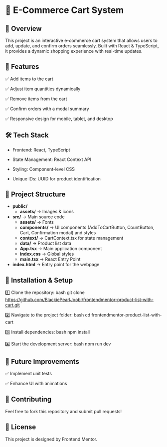 # 🛒 E-Commerce Cart System

## 📌 Overview
This project is an interactive e-commerce cart system that allows users to add, update, and confirm orders seamlessly. Built with React & TypeScript, it provides a dynamic shopping experience with real-time updates.

## 🚀 Features
✅ Add items to the cart

✅ Adjust item quantities dynamically

✅ Remove items from the cart

✅ Confirm orders with a modal summary

✅ Responsive design for mobile, tablet, and desktop

## 🛠️ Tech Stack
- Frontend: React, TypeScript

- State Management: React Context API

- Styling: Component-level CSS

- Unique IDs: UUID for product identification

## 📂 Project Structure
- **public/**
  - **assets/** → Images & icons
- **src/** → Main source code
  - **assets/** → Fonts
  - **components/** → UI components (AddToCartButton, CountButton, Cart, Confirmation modal) and styles
  - **context/** → CartContext.tsx for state management
  - **data/** → Product list data
  - **App.tsx** → Main application component
  - **index.css** → Global styles
  - **main.tsx** → React Entry Point
- **index.html** → Entry point for the webpage

## 🔧 Installation & Setup
1️⃣ Clone the repository:
bash
git clone https://github.com/BlackiePearlJoobi/frontendmentor-product-list-with-cart.git

2️⃣ Navigate to the project folder:
bash
cd frontendmentor-product-list-with-cart

3️⃣ Install dependencies:
bash
npm install

4️⃣ Start the development server:
bash
npm run dev

## 📌 Future Improvements
✅ Implement unit tests

✅ Enhance UI with animations

## 🤝 Contributing
Feel free to fork this repository and submit pull requests!

## 📜 License
This project is designed by Frontend Mentor.
